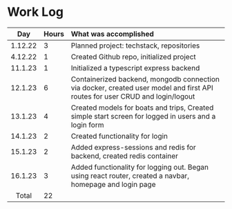 # Work Log

| Day | Hours | What was accomplished |
| :----:|:-----| :-----|
| 1.12.22 | 3 | Planned project: techstack, repositories |
| 4.12.22 | 1 | Created Github repo, initialized project |
| 11.1.23 | 1 | Initialized a typescript express backend |
| 12.1.23 | 6 | Containerized backend, mongodb connection via docker, created user model and first API routes for user CRUD and login/logout |
| 13.1.23 | 4 | Created models for boats and trips, Created simple start screen for logged in users and a login form |
| 14.1.23 | 2  | Created functionality for login |
| 15.1.23 | 2 | Added express-sessions and redis for backend, created redis container |
| 16.1.23 | 3 | Added functionality for logging out. Began using react router, created a navbar, homepage and login page |
| Total | 22 ||
